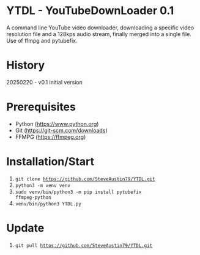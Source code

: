# YTDL - YouTubeDownLoader 0.1
A command line YouTube video downloader, downloading a specific video resolution file and a 128kps audio stream, finally merged into a single file. Use of ffmpg and pytubefix.

# History
20250220 - v0.1
    initial version

# Prerequisites
- Python (https://www.python.org)
- Git (https://git-scm.com/downloads)
- FFMPG (https://ffmpeg.org)

# Installation/Start
1. <code>git clone https://github.com/SteveAustin79/YTDL.git</code>
2. <code>python3 -m venv venv</code>
3. <code>sudo venv/bin/python3 -m pip install pytubefix ffmpeg-python</code>
4. <code>venv/bin/python3 YTDL.py</code>

# Update
1. <code>git pull https://github.com/SteveAustin79/YTDL.git</code>

